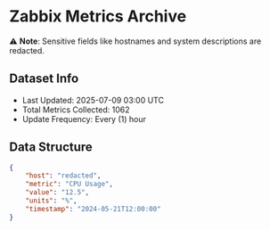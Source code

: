 # Zabbix Metrics Archive

⚠️ **Note**: Sensitive fields like hostnames and system descriptions are redacted.

## Dataset Info
- Last Updated: 2025-07-09 03:00 UTC
- Total Metrics Collected: 1062
- Update Frequency: Every (1) hour

## Data Structure
```json
{
    "host": "redacted",
    "metric": "CPU Usage",
    "value": "12.5",
    "units": "%",
    "timestamp": "2024-05-21T12:00:00"
}
```
